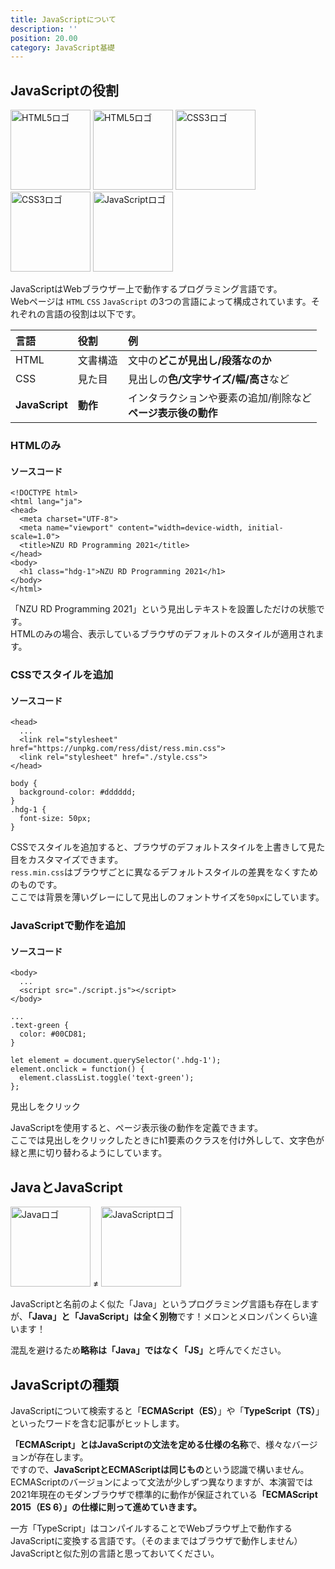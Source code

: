 ```yaml
---
title: JavaScriptについて
description: ''
position: 20.00
category: JavaScript基礎
---
```


## JavaScriptの役割

<div class="flex justify-around">
  <img src="/resource/image/common_logo-html5-light.svg" class="light-img" width="128" height="128" alt="HTML5ロゴ"/>
  <img src="/resource/image/common_logo-html5-dark.svg" class="dark-img" width="128" height="128" alt="HTML5ロゴ"/>
  <img src="/resource/image/common_logo-css3-light.svg" class="light-img" width="128" height="128" alt="CSS3ロゴ"/>
  <img src="/resource/image/common_logo-css3-dark.svg" class="dark-img" width="128" height="128" alt="CSS3ロゴ"/>
  <img src="/resource/image/common_logo-js.svg" width="128" height="128" alt="JavaScriptロゴ"/>
</div>

JavaScriptはWebブラウザー上で動作するプログラミング言語です。  
Webページは `HTML` `CSS` `JavaScript` の3つの言語によって構成されています。それぞれの言語の役割は以下です。


|言語|役割|例|
|:--|:--|:--|
|HTML|文書構造|文中の<strong>どこが見出し/段落なのか</strong>|
|CSS|見た目|見出しの<strong>色/文字サイズ/幅/高さ</strong>など|
|<strong>JavaScript</strong>|<strong>動作</strong>|インタラクションや要素の追加/削除など<br><strong>ページ表示後の動作</strong>|

### HTMLのみ

#### ソースコード
```html[index.html]
<!DOCTYPE html>
<html lang="ja">
<head>
  <meta charset="UTF-8">
  <meta name="viewport" content="width=device-width, initial-scale=1.0">
  <title>NZU RD Programming 2021</title>
</head>
<body>
  <h1 class="hdg-1">NZU RD Programming 2021</h1>
</body>
</html>
```

<live-demo src="/resource/livedemo/js-about/html/"></live-demo>

「NZU RD Programming 2021」という見出しテキストを設置しただけの状態です。  
HTMLのみの場合、表示しているブラウザのデフォルトのスタイルが適用されます。

### CSSでスタイルを追加

#### ソースコード

```html[index.html]
<head>
  ...
  <link rel="stylesheet" href="https://unpkg.com/ress/dist/ress.min.css">
  <link rel="stylesheet" href="./style.css">
</head>
```

```css[style.css]
body {
  background-color: #dddddd;
}
.hdg-1 {
  font-size: 50px;
}
```

<live-demo src="/resource/livedemo/js-about/html-css/"></live-demo>

CSSでスタイルを追加すると、ブラウザのデフォルトスタイルを上書きして見た目をカスタマイズできます。  
`ress.min.css`はブラウザごとに異なるデフォルトスタイルの差異をなくすためのものです。  
ここでは背景を薄いグレーにして見出しのフォントサイズを`50px`にしています。

### JavaScriptで動作を追加

#### ソースコード

```html[index.html]
<body>
  ...
  <script src="./script.js"></script>
</body>
```

```css[style.css]
...
.text-green {
  color: #00CD81;
}
```

```javascript[script.js]
let element = document.querySelector('.hdg-1');
element.onclick = function() {
  element.classList.toggle('text-green');
};
```

見出しをクリック

<live-demo src="/resource/livedemo/js-about/html-css-js/"></live-demo>

JavaScriptを使用すると、ページ表示後の動作を定義できます。  
ここでは見出しをクリックしたときにh1要素のクラスを付け外しして、文字色が緑と黒に切り替わるようにしています。

## JavaとJavaScript

<div class="flex items-center justify-around text-center">
  <img src="/resource/image/common_logo-java.svg" width="128" height="128" alt="Javaロゴ"/>
  <span class="text-6xl">≠</span>
  <img src="/resource/image/common_logo-js.svg" width="128" height="128" alt="JavaScriptロゴ"/>
</div>

JavaScriptと名前のよく似た「Java」というプログラミング言語も存在しますが、<strong>「Java」と「JavaScript」は全く別物</strong>です！メロンとメロンパンくらい違います！  

混乱を避けるため<strong>略称は「Java」ではなく「JS」</strong>と呼んでください。

## JavaScriptの種類

JavaScriptについて検索すると「<strong>ECMAScript（ES）</strong>」や「<strong>TypeScript（TS）</strong>」といったワードを含む記事がヒットします。

<strong>「ECMAScript」とはJavaScriptの文法を定める仕様の名称</strong>で、様々なバージョンが存在します。  
ですので、<strong>JavaScriptとECMAScriptは同じもの</strong>という認識で構いません。
ECMAScriptのバージョンによって文法が少しずつ異なりますが、本演習では2021年現在のモダンブラウザで標準的に動作が保証されている<strong>「ECMAScript 2015（ES 6）」の仕様に則って進めていきます。</strong>

一方「TypeScript」はコンパイルすることでWebブラウザ上で動作するJavaScriptに変換する言語です。（そのままではブラウザで動作しません）  
JavaScriptと似た別の言語と思っておいてください。